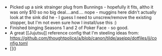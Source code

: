 - Picked up a sink strainger plug from Bunnings - hopefully it fits, altho it was only $10 so no big deal....and.... nope - muggins here didn't actually look at the sink did he - I guess I need to unscrew/remove the existing stopper, but I'm not even sure how I install/use this :)
- Finished binging Seasons 1 and 2 of Poker Face - so good.
- A great [[Jujutsu]] reference config that I'm steeling ideas from: https://github.com/thoughtpolice/a/blob/canon/tilde/aseipp/dotfiles/jj/config.toml
- [[]()]()